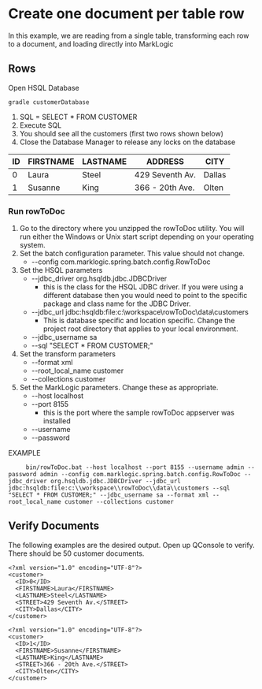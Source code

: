 # Create one document per table row

In this example, we are reading from a single table, transforming each row to a document, and loading directly into MarkLogic

## Rows

Open HSQL Database

    gradle customerDatabase
    
1. SQL = SELECT * FROM CUSTOMER
2. Execute SQL
3. You should see all the customers (first two rows shown below)
4. Close the Database Manager to release any locks on the database

|ID|FIRSTNAME|LASTNAME|ADDRESS|CITY|
|---|---|---|---|---|
| 0 | Laura	| Steel	| 429 Seventh Av. | Dallas |
| 1 |Susanne | King | 366 - 20th Ave. |Olten |

### Run rowToDoc

1. Go to the directory where you unzipped the rowToDoc utility.  You will run either the Windows or Unix start script depending on your operating system. 
2. Set the batch configuration parameter.  This value should not change. 
    * --config com.marklogic.spring.batch.config.RowToDoc
3. Set the HSQL parameters
    * --jdbc_driver org.hsqldb.jdbc.JDBCDriver 
        * this is the class for the HSQL JDBC driver.  If you were using a different database then you would need to point to the specific package and class name for the JDBC Driver.  
    * --jdbc_url jdbc:hsqldb:file:c:\\workspace\\rowToDoc\\data\\customers
        * This is database specific and location specific.  Change the project root directory that applies to your local environment.
    * --jdbc_username sa
    * --sql "SELECT * FROM CUSTOMER;"
4. Set the transform parameters
    * --format xml 
    * --root_local_name customer 
    * --collections customer
5. Set the MarkLogic parameters.  Change these as appropriate.  
    * --host localhost
    * --port 8155 
        * this is the port where the sample rowToDoc appserver was installed
    * --username
    * --password

EXAMPLE

         bin/rowToDoc.bat --host localhost --port 8155 --username admin --password admin --config com.marklogic.spring.batch.config.RowToDoc --jdbc_driver org.hsqldb.jdbc.JDBCDriver --jdbc_url jdbc:hsqldb:file:c:\\workspace\\rowToDoc\\data\\customers --sql "SELECT * FROM CUSTOMER;" --jdbc_username sa --format xml --root_local_name customer --collections customer
            
## Verify Documents

The following examples are the desired output.  Open up QConsole to verify.  There should be 50 customer documents.   

    <?xml version="1.0" encoding="UTF-8"?>
    <customer>
      <ID>0</ID>
      <FIRSTNAME>Laura</FIRSTNAME>
      <LASTNAME>Steel</LASTNAME>
      <STREET>429 Seventh Av.</STREET>
      <CITY>Dallas</CITY>
    </customer>
    
    <?xml version="1.0" encoding="UTF-8"?>
    <customer>
      <ID>1</ID>
      <FIRSTNAME>Susanne</FIRSTNAME>
      <LASTNAME>King</LASTNAME>
      <STREET>366 - 20th Ave.</STREET>
      <CITY>Olten</CITY>
    </customer>